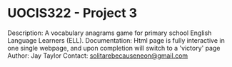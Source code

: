 # UOCIS322 - Project 3 #
Description: A vocabulary anagrams game for primary school English Language Learners (ELL).
Documentation: Html page is fully interactive in one single webpage, and upon completion will switch to a 'victory' page
Author: Jay Taylor
Contact: solitarebecauseneon@gmail.com